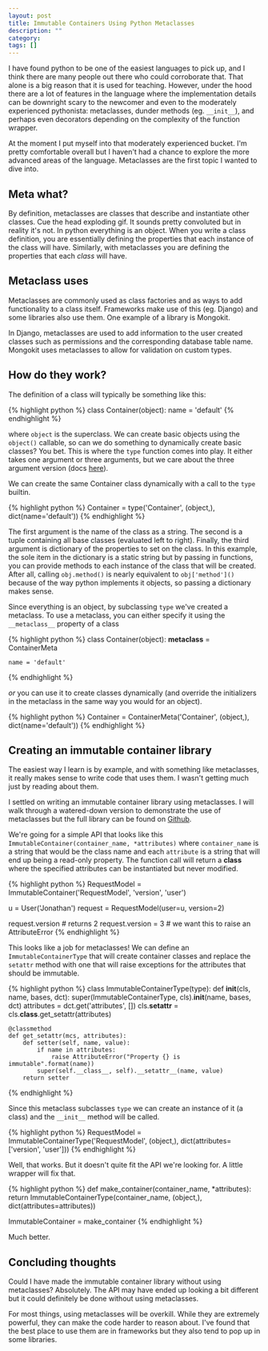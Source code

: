 ```yaml
---
layout: post
title: Immutable Containers Using Python Metaclasses
description: ""
category: 
tags: []
---
```


I have found python to be one of the easiest languages to pick up, and I think there are many people out there who could corroborate that. That alone is a big reason that it is used for teaching. However, under the hood there are a lot of features in the language where the implementation details can be downright scary to the newcomer and even to the moderately experienced pythonista: metaclasses, dunder methods (eg. `__init__`), and perhaps even decorators depending on the complexity of the function wrapper.

At the moment I put myself into that moderately experienced bucket. I'm pretty comfortable overall but I haven't had a chance to explore the more advanced areas of the language. Metaclasses are the first topic I wanted to dive into.

## Meta what?
By definition, metaclasses are classes that describe and instantiate other classes. Cue the head exploding gif. It sounds pretty convoluted but in reality it's not. In python everything is an object. When you write a class definition, you are essentially defining the properties that each instance of the class will have. Similarly, with metaclasses you are defining the properties that each *class* will have.

## Metaclass uses
Metaclasses are commonly used as class factories and as ways to add functionality to a class itself. Frameworks make use of this (eg. Django) and some libraries also use them. One example of a library is Mongokit.

In Django, metaclasses are used to add information to the user created classes such as permissions and the corresponding database table name. Mongokit uses metaclasses to allow for validation on custom types.

## How do they work?
The definition of a class will typically be something like this:

{% highlight python %}
class Container(object):
    name = 'default'
{% endhighlight %}

where `object` is the superclass. We can create basic objects using the `object()` callable, so can we do something to dynamically create basic classes? You bet. This is where the `type` function comes into play. It either takes one argument or three arguments, but we care about the three argument version (docs [here](https://docs.python.org/2/library/functions.html#type)).

We can create the same Container class dynamically with a call to the `type` builtin.

{% highlight python %}
Container = type('Container', (object,), dict(name='default'))
{% endhighlight %}

The first argument is the name of the class as a string. The second is a tuple containing all base classes (evaluated left to right). Finally, the third argument is dictionary of the properties to set on the class. In this example, the sole item in the dictionary is a static string but by passing in functions, you can provide methods to each instance of the class that will be created. After all, calling `obj.method()` is nearly equivalent to `obj['method']()` because of the way python implements it objects, so passing a dictionary makes sense.

Since everything is an object, by subclassing `type` we've created a metaclass. To use a metaclass, you can either specify it using the `__metaclass__` property of a class

{% highlight python %}
class Container(object):
    __metaclass__ = ContainerMeta

    name = 'default'
{% endhighlight %}

*or* you can use it to create classes dynamically (and override the initializers in the metaclass in the same way you would for an object).

{% highlight python %}
Container = ContainerMeta('Container', (object,), dict(name='default'))
{% endhighlight %}

## Creating an immutable container library
The easiest way I learn is by example, and with something like metaclasses, it really makes sense to write code that uses them. I wasn't getting much just by reading about them.

I settled on writing an immutable container library using metaclasses. I will walk through a watered-down version to demonstrate the use of metaclasses but the full library can be found on [Github](https://github.com/jcomo/immut).

We're going for a simple API that looks like this `ImmutableContainer(container_name, *attributes)` where `container_name` is a string that would be the class name and each `attribute` is a string that will end up being a read-only property. The function call will return a **class** where the specified attributes can be instantiated but never modified.

{% highlight python %}
RequestModel = ImmutableContainer('RequestModel', 'version', 'user')

u = User('Jonathan')
request = RequestModel(user=u, version=2)

request.version  # returns 2
request.version = 3  # we want this to raise an AttributeError
{% endhighlight %}

This looks like a job for metaclasses! We can define an `ImmutableContainerType` that will create container classes and replace the `setattr` method with one that will raise exceptions for the attributes that should be immutable.

{% highlight python %}
class ImmutableContainerType(type):
    def __init__(cls, name, bases, dct):
        super(ImmutableContainerType, cls).__init__(name, bases, dct)
        attributes = dct.get('attributes', [])
        cls.__setattr__ = cls.__class__.get_setattr(attributes)

    @classmethod
    def get_setattr(mcs, attributes):
        def setter(self, name, value):
            if name in attributes:
                raise AttributeError("Property {} is immutable".format(name))
            super(self.__class__, self).__setattr__(name, value)
        return setter
{% endhighlight %}

Since this metaclass subclasses `type` we can create an instance of it (a class) and the `__init__` method will be called.

{% highlight python %}
RequestModel = ImmutableContainerType('RequestModel', (object,),
                                       dict(attributes=['version', 'user']))
{% endhighlight %}

Well, that works. But it doesn't quite fit the API we're looking for. A little wrapper will fix that.

{% highlight python %}
def make_container(container_name, *attributes):
    return ImmutableContainerType(container_name, (object,),
                                  dict(attributes=attributes))

ImmutableContainer = make_container
{% endhighlight %}

Much better.


## Concluding thoughts
Could I have made the immutable container library without using metaclasses? Absolutely. The API may have ended up looking a bit different but it could definitely be done without using metaclasses.

For most things, using metaclasses will be overkill. While they are extremely powerful, they can make the code harder to reason about. I've found that the best place to use them are in frameworks but they also tend to pop up in some libraries. 
